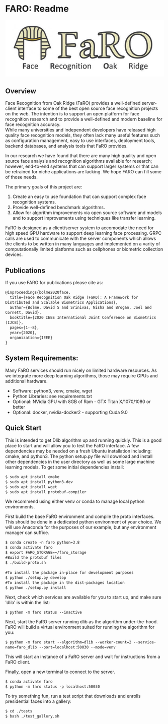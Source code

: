 # FARO: Readme
![Software Logo](logo.jpg)
## Overview
Face Recognition from Oak Ridge (FaRO) provides a well-defined server-client 
interface to some of the best open source face recognition projects on the 
web.  The intention is to support an open platform for face recognition research 
and to provide a well-defined and modern baseline for face recognition accuracy.  
While many universities and independent developers have released high quality 
face recognition models, they often lack many useful features such as 
configuration management, easy to use interfaces, deployment tools, backend 
databases, and analysis tools that FaRO provides.
 
In our research we have found that there are many high quality and open source 
face analysis and recognition algorithms available for research; however, 
end-to-end systems that can support larger systems or that can be retrained for niche 
applications are lacking. We hope FARO can fill some of those needs.

The primary goals of this project are:
 1. Create an easy to use foundation that can support complex face recognition systems.
 2. Provide well-defined benchmark algorithms.
 3. Allow for algorithm improvements via open source software and models and to support improvements using techniques like transfer learning. 

FaRO is designed as a client/server system to accomodate the need for high speed GPU 
hardware to support deep learning face processing.  GRPC calls are used to communicate 
with the server components which allows the clients to be written in many languages and 
implemented on a varity of computationally limited platforms such as cellphones or biometric
collection devices.  

## Publications

If you use FARO for publications please cite as:

```
@inproceedings{bolme2020face,
  title={Face Recognition Oak Ridge (FaRO): A Framework for Distributed and Scalable Biometrics Applications},
  author={Bolme, David S and Srinivas, Nisha and Brogan, Joel and Cornett, David},
  booktitle={2020 IEEE International Joint Conference on Biometrics (IJCB)},
  pages={1--8},
  year={2020},
  organization={IEEE}
}
```

## System Requirements:
Many FaRO services should run nicely on limited hardware resources.  As we 
integrate more deep learning algorithms, those may require GPUs and additional 
hardware.

 * Software: python3, venv, cmake, wget
 * Python Libraries: see requirements.txt
 * Optional: NVidia GPU with 8GB of Ram - GTX Titan X/1070/1080 or better 
 * Optional: docker, nvidia-docker2 - supporting Cuda 9.0


## Quick Start

This is intended to get Dlib algorithm up and running quickly.  This is a good 
place to start and will allow you to test the FaRO interface.  A few 
dependencies may be needed on a fresh Ubuntu installation including: cmake, and python3.  The python setup.py file will download and install  other
dependencies in the user directory as well as some large machine learning 
models.  To get some initial dependencies install:

```
$ sudo apt install cmake
$ sudo apt install python3-dev
$ sudo apt install wget
$ sudo apt install protobuf-compiler
```

We recommend using either venv or conda to manage local python environments.

First build the base FaRO environment and compile the proto interfaces. This should be done in a dedicated python environment of your choice. We will use Anaconda for the purposes of our example, but any environment manager can suffice.

```
$ conda create -n faro python=3.8
$ conda activate faro
$ export FARO_STORAGE=~/faro_storage
#Build the protobuf files
$ ./build-proto.sh

#To install the package in-place for development purposes
$ python ./setup.py develop
#To install the package in the dist-packages location
$ python ./setup.py install

```
Next, check which services are available for you to start up, and make sure 'dlib' is within the list:
```
$ python -m faro status --inactive
```
Next, start the FaRO server running dlib as the algorithm under-the-hood. FaRO will build a virtual environment suited for running the algorithm for you:
```
$ python -m faro start --algorithm=dlib --worker-count=2 --service-name=faro_dlib --port=localhost:50030 --mode=venv
```
This will start an instance of a FaRO server and wait for instructions from a FaRO client.

Finally, open a new terminal to connect to the server. 
```
$ conda activate faro
$ python -m faro status -p localhost:50030
```
To try something fun, run a test script that downloads and enrolls presidential faces into a gallery:
```
$ cd ./tests
$ bash ./test_gallery.sh
```


